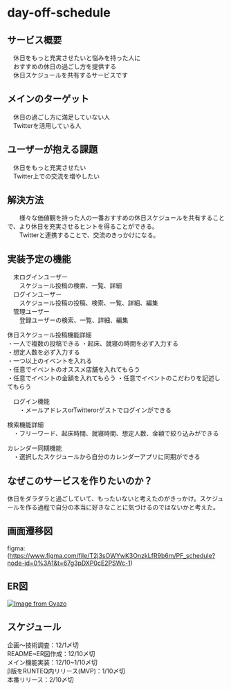 # day-off-schedule

## サービス概要  
　休日をもっと充実させたいと悩みを持った人に  
　おすすめの休日の過ごし方を提供する  
　休日スケジュールを共有するサービスです  

## メインのターゲット　  
　休日の過ごし方に満足していない人  
　Twitterを活用している人  

## ユーザーが抱える課題  
　休日をもっと充実させたい  
　Twitter上での交流を増やしたい  

## 解決方法  
　　様々な価値観を持った人の一番おすすめの休日スケジュールを共有することで、より休日を充実させるヒントを得ることができる。  
　　Twitterと連携することで、交流のきっかけになる。  

## 実装予定の機能  
　未ログインユーザー  
　　スケジュール投稿の検索、一覧、詳細  
　ログインユーザー  
　　スケジュール投稿の投稿、検索、一覧、詳細、編集  
　管理ユーザー  
　　登録ユーザーの検索、一覧、詳細、編集  

 休日スケジュール投稿機能詳細  
  ・一人で複数の投稿できる
  ・起床、就寝の時間を必ず入力する  
  ・想定人数を必ず入力する  
  ・一つ以上のイベントを入れる  
  ・任意でイベントのオススメ店舗を入れてもらう  
  ・任意でイベントの金額を入れてもらう 
  ・任意でイベントのこだわりを記述してもらう  

　ログイン機能  
　　・メールアドレスorTwitterorゲストでログインができる

  検索機能詳細  
  　・フリーワード、起床時間、就寝時間、想定人数、金額で絞り込みができる  

  カレンダー同期機能  
  　・選択したスケジュールから自分のカレンダーアプリに同期ができる  

## なぜこのサービスを作りたいのか？  
休日をダラダラと過ごしていて、もったいないと考えたのがきっかけ。スケジュールを作る過程で自分の本当に好きなことに気づけるのではないかと考えた。  

## 画面遷移図
  figma: (https://www.figma.com/file/T2j3sOWYwK3OnzkLfR9b6m/PF_schedule?node-id=0%3A1&t=67g3pDXP0cE2PSWc-1)

## ER図
 [![Image from Gyazo](https://i.gyazo.com/6075985e6be58037508f542fa2ad7c07.png)](https://gyazo.com/6075985e6be58037508f542fa2ad7c07)

## スケジュール  
企画〜技術調査：12/1〆切  
README~ER図作成：12/10〆切  
メイン機能実装：12/10~1/10〆切  
β版をRUNTEQ内リリース(MVP)：1/10〆切  
本番リリース：2/10〆切  